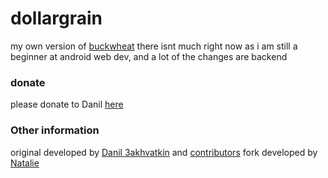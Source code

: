 # dollargrain

my own version of [buckwheat](https://buckwheat.app)
there isnt much right now as i am still a beginner at android web dev, and a lot of the changes are backend

### donate

please donate to Danil [here](https://buckwheat.app/contribute)

### Other information

original developed by [Danil Зakhvatkin](https://github.com/luna) and [contributors](https://github.com/luna/buckwheat/graphs/contributors)
fork developed by [Natalie](http://github.com/ellipticobj)
